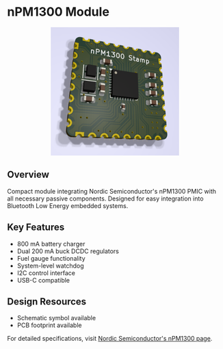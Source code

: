 # nPM1300 Module

<p align="center">
  <img src="img/stamp.png" alt="nPM1300 Module" width="300"/>
</p>

## Overview

Compact module integrating Nordic Semiconductor's nPM1300 PMIC with all necessary passive components. Designed for easy integration into Bluetooth Low Energy embedded systems.

## Key Features

- 800 mA battery charger
- Dual 200 mA buck DCDC regulators
- Fuel gauge functionality
- System-level watchdog
- I2C control interface
- USB-C compatible

## Design Resources

- Schematic symbol available
- PCB footprint available

For detailed specifications, visit [Nordic Semiconductor's nPM1300 page](https://www.nordicsemi.com/Products/nPM1300).
